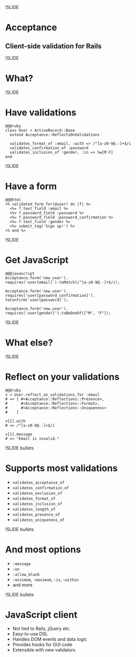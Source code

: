 !SLIDE
# Acceptance

## Client-side validation for Rails


!SLIDE
# What?


!SLIDE
# Have validations

    @@@ruby
    class User < ActiveRecord::Base
      extend Acceptance::ReflectsOnValidations
      
      validates_format_of :email, :with => /^[a-z0-9@.-]+$/i
      validates_confirmation_of :password
      validates_inclusion_of :gender, :in => %w[M F]
    end


!SLIDE
# Have a form

    @@@html
    <% validated_form_for(@user) do |f| %>
      <%= f.text_field :email %>
      <%= f.password_field :password %>
      <%= f.password_field :password_confirmation %>
      <%= f.text_field :gender %>
      <%= submit_tag('Sign up!') %>
    <% end %>


!SLIDE
# Get JavaScript

    @@@javascript
    Acceptance.form('new_user').
    requires('user[email]').toMatch(/^[a-z0-9@.-]+$/i);
    
    Acceptance.form('new_user').
    requires('user[password_confirmation]').
    toConfirm('user[password]');
    
    Acceptance.form('new_user').
    requires('user[gender]').toBeOneOf(["M", "F"]);


!SLIDE
# What else?


!SLIDE
# Reflect on your validations

    @@@ruby
    v = User.reflect_on_validations_for :email
    # => [ #<Acceptance::Reflections::Presence>,
    #      #<Acceptance::Reflections::Format>,
    #      #<Acceptance::Reflections::Uniqueness>
    #    ]
    
    v[1].with
    # => /^[a-z0-9@.-]+$/i
    
    v[1].message
    # => "Email is invalid."


!SLIDE bullets
# Supports most validations

* `validates_acceptance_of`
* `validates_confirmation_of`
* `validates_exclusion_of`
* `validates_format_of`
* `validates_inclusion_of`
* `validates_length_of`
* `validates_presence_of`
* `validates_uniqueness_of`


!SLIDE bullets
# And most options

* `:message`
* `:on`
* `:allow_blank`
* `:minimum`, `:maximum`, `:is`, `:within`
* and more


!SLIDE bullets
# JavaScript client

* Not tied to Rails, jQuery etc.
* Easy-to-use DSL
* Handles DOM events and data logic
* Provides hooks for GUI code
* Extensible with new validators

